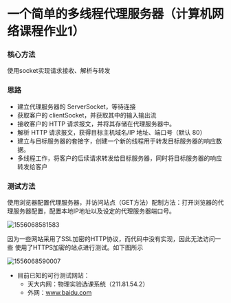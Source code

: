 # 一个简单的多线程代理服务器（计算机网络课程作业1）

### 核心方法

使用socket实现请求接收、解析与转发

### 思路

- 建立代理服务器的 ServerSocket，等待连接
- 获取客户的 clientSocket，并获取其中的输入输出流
- 接收客户的 HTTP 请求报文，并将其存储在代理服务器中。
- 解析 HTTP 请求报文，获得目标主机域名/IP 地址、端口号（默认 80）
- 建立与目标服务器的套接字，创建一个新的线程用于转发目标服务器的响应数据。
- 多线程工作，将客户的后续请求转发给目标服务器，同时将目标服务器的响应转发给客户 

### 测试方法

使用浏览器配置代理服务器，并访问站点（GET方法）配制方法：打开浏览器的代理服务器配置，配置本地IP地址以及设定的代理服务器端口号。

![1556068581583](C:\Users\Administrator\AppData\Roaming\Typora\typora-user-images\1556068581583.png)

因为一些网站采用了SSL加密的HTTP协议，而代码中没有实现，因此无法访问一些	使用了HTTPS加密的站点进行测试。如下图所示

![1556068590007](C:\Users\Administrator\AppData\Roaming\Typora\typora-user-images\1556068590007.png)

- 目前已知的可行测试网站：
  - 天大内网：物理实验选课系统（211.81.54.2）
  - 外网：www.baidu.com
